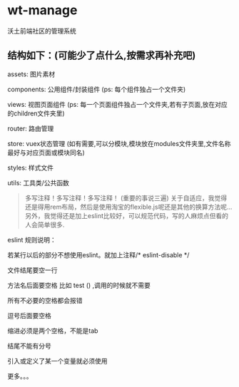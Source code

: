 # wt-manage
沃土前端社区的管理系统

## 结构如下：(可能少了点什么,按需求再补充吧)
assets: 图片素材

components: 公用组件/封装组件 (ps: 每个组件独占一个文件夹)

views: 视图页面组件 (ps: 每一个页面组件独占一个文件夹,若有子页面,放在对应的children文件夹里)

router: 路由管理

store: vuex状态管理 (如有需要,可以分模块,模块放在modules文件夹里,文件名称最好与对应页面或模块同名)

styles: 样式文件

utils: 工具类/公共函数

> 多写注释！多写注释！多写注释！ (重要的事说三遍)
> 关于自适应，我觉得还是得用rem布局，然后是使用淘宝的flexible.js呢还是其他的换算方法呢...
> 另外，我觉得还是加上eslint比较好，可以规范代码，写的人麻烦点但看的人会简单很多.

eslint 规则说明：

若某行以后的部分不想使用eslint。就加上注释/* eslint-disable */

文件结尾要空一行

方法名后面要空格 比如 test () ,调用的时候就不需要

所有不必要的空格都会报错

逗号后面要空格

缩进必须是两个空格，不能是tab

结尾不能有分号

引入或定义了某一个变量就必须使用

更多。。。
